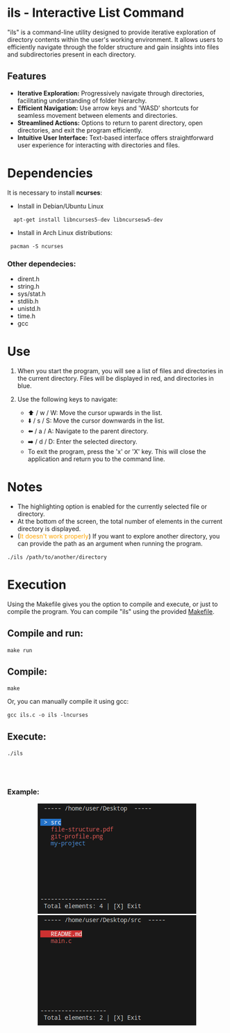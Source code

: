 # ils - Interactive List Command

"ils" is a command-line utility designed to provide iterative exploration of directory contents within the user's working environment. It allows users to efficiently navigate through the folder structure and gain insights into files and subdirectories present in each directory.

## Features

- **Iterative Exploration:** Progressively navigate through directories, facilitating understanding of folder hierarchy.
- **Efficient Navigation:** Use arrow keys and 'WASD' shortcuts for seamless movement between elements and directories.
- **Streamlined Actions:** Options to return to parent directory, open directories, and exit the program efficiently.
- **Intuitive User Interface:** Text-based interface offers straightforward user experience for interacting with directories and files.



# Dependencies 
It is necessary to install __ncurses__:

- Install in Debian/Ubuntu Linux

```
  apt-get install libncurses5-dev libncursesw5-dev
```

- Install in Arch Linux distributions:
```
 pacman -S ncurses
```

### Other dependecies:

- dirent.h
- string.h
- sys/stat.h
- stdlib.h
- unistd.h
- time.h
- gcc

# Use

1. When you start the program, you will see a list of files and directories in the current directory. Files will be displayed in red, and directories in blue.

2. Use the following keys to navigate:

   - ⬆️ / w / W: Move the cursor upwards in the list.
   - ⬇️ / s / S: Move the cursor downwards in the list.
   - ⬅️ / a / A: Navigate to the parent directory.
   - ➡️ / d / D: Enter the selected directory.
   - To exit the program, press the 'x' or 'X' key. This will close the application and return you to the command line.


# Notes

- The highlighting option is enabled for the currently selected file or directory.
- At the bottom of the screen, the total number of elements in the current directory is displayed.
- (<span style="color:orange">It doesn't work properly</span>) If you want to explore another directory, you can provide the path as an argument when running the program.

```
./ils /path/to/another/directory
```


# Execution

Using the Makefile gives you the option to compile and execute, or just to compile the program. You can compile "ils" using the provided [Makefile](https://github.com/dfandinodovalo/ils/blob/main/Makefile).

## Compile and run:

```
make run
```

## Compile:

```
make
```

Or, you can manually compile it using gcc:

```
gcc ils.c -o ils -lncurses
```

## Execute:


```
./ils
```
<br>
<br>

### Example:

<p align="center">
  <img src="https://github.com/dfandinodovalo/ils/blob/main/docs/image_1.png?raw=true" alt="ils running in /home/user/Desktop">
  <img src="https://github.com/dfandinodovalo/ils/blob/main/docs/image_2.png?raw=true" alt="ils running in /home/user/Desktop/src">
</p>